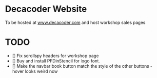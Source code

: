 Decacoder Website
=================

To be hosted at www.decacoder.com and host workshop sales pages


TODO
====

- [] Fix scrollspy headers for workshop page
- [] Buy and install PFDinStencil for logo font.
- [] Make the navbar book button match the style of the other buttons - hover looks weird now
